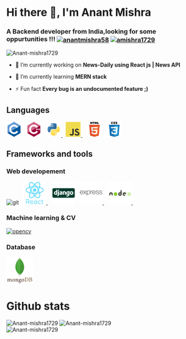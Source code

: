<h1>Hi there 👋, I'm Anant Mishra</h1>
<h3>A Backend developer from India,looking for some oppurtunities !!!  
<a href="https://instagram.com/anantmishra58" target="blank"><img align="center" src="https://raw.githubusercontent.com/rahuldkjain/github-profile-readme-generator/master/src/images/icons/Social/instagram.svg" alt="anantmishra58" height="30" width="40" /></a>
<a href="https://www.codechef.com/users/amishra1729" target="blank"><img align="center" src="https://cdn.codechef.com/sites/all/themes/abessive/cc-logo-sd.svg" alt="amishra1729" height="70" width="70" /></a></h3>

<p align="left"> <img src="https://komarev.com/ghpvc/?username=Anant-mishra1729&label=Profile%20views&color=0e75b6&style=flat" alt="Anant-mishra1729" /> </p>

- 🔭 I’m currently working on **News-Daily using React js | News API**

- 🌱 I’m currently learning **MERN stack**

- ⚡ Fun fact **Every bug is an undocumented feature ;)**
<h2 align="left">Languages</h2>
<p align="left">
<img src = "https://raw.githubusercontent.com/devicons/devicon/master/icons/c/c-original.svg" width = "40" height = "40">&nbsp;&nbsp;
<img src = "https://raw.githubusercontent.com/devicons/devicon/master/icons/cplusplus/cplusplus-original.svg" width = "40" height = "40">&nbsp;&nbsp;
<a href="https://www.python.org" target="_blank"> <img src="https://raw.githubusercontent.com/devicons/devicon/master/icons/python/python-original.svg" alt="python" width="40" height="40"/> </a>&nbsp;
<a href="https://developer.mozilla.org/en-US/docs/Web/JavaScript" target="_blank"> <img src="https://raw.githubusercontent.com/devicons/devicon/master/icons/javascript/javascript-original.svg" alt="javascript" width="40" height="40"/> </a>&nbsp;&nbsp;
<img src = "https://raw.githubusercontent.com/devicons/devicon/master/icons/html5/html5-original-wordmark.svg" width = "40" height = "40">&nbsp;&nbsp;
<a href="https://www.w3schools.com/css/" target="_blank"> <img src="https://raw.githubusercontent.com/devicons/devicon/master/icons/css3/css3-original-wordmark.svg" alt="css3" width="40" height="40"/> </a> 
</p>

<h2 align="left">Frameworks and tools</h2>
<h3>Web developement</h3>
<p>
<img src="https://www.vectorlogo.zone/logos/git-scm/git-scm-icon.svg" alt="git" width="50" height="50"/>&nbsp;&nbsp;
<a href="https://reactjs.org/" target="_blank"> <img src="https://raw.githubusercontent.com/devicons/devicon/master/icons/react/react-original-wordmark.svg" alt="react" width="60" height="60"/> </a>&nbsp;&nbsp;
<a href="https://www.djangoproject.com/" target="_blank" > <img src="https://raw.githubusercontent.com/devicons/devicon/master/icons/django/django-original.svg" alt="django" width="60" height="60"/></a>&nbsp;&nbsp;
<a href="https://expressjs.com" target="_blank"> <img src="https://raw.githubusercontent.com/devicons/devicon/master/icons/express/express-original-wordmark.svg" alt="express" width="60" height="60"/> </a> <a href="https://git-scm.com/" target="_blank"></a>&nbsp;&nbsp;
<a href="https://nodejs.org" target="_blank"> <img src="https://raw.githubusercontent.com/devicons/devicon/master/icons/nodejs/nodejs-original-wordmark.svg" alt="nodejs" width="60" height="60"/> </a>&nbsp;&nbsp;
</p>
<h3>Machine learning & CV</h3>
<p>
<a href="https://opencv.org/" target="_blank"> <img src="https://www.vectorlogo.zone/logos/opencv/opencv-icon.svg" alt="opencv" width="45" height="45"/></a>&nbsp;&nbsp;
</p>

<h3>Database</h3>
<a href="https://www.mongodb.com/" target="_blank"> <img src="https://raw.githubusercontent.com/devicons/devicon/master/icons/mongodb/mongodb-original-wordmark.svg" alt="mongodb" width="70" height="70"/> </a>

<h1>Github stats</h1>
<img src="https://github-readme-stats.vercel.app/api?username=Anant-mishra1729&show_icons=true&theme=dracula&hide_border=true" alt="Anant-mishra1729" />
<img src="https://github-readme-streak-stats.herokuapp.com/?user=Anant-mishra1729&theme=dracula&hide_border=true" alt="Anant-mishra1729" />
<div><img align="left" src="https://github-readme-stats.vercel.app/api/top-langs?username=Anant-mishra1729&show_icons=true&locale=en&layout=compact&theme=dracula&hide_border=true" alt="Anant-mishra1729" />
